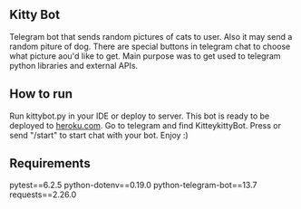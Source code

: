 ## Kitty Bot
Telegram bot that sends random pictures of cats to user. Also it may send a random piture of dog. There are special buttons in telegram chat to choose what picture aou'd like to get. Main purpose was to get used to telegram python libraries and external APIs. 

## How to run
Run kittybot.py in your IDE or deploy to server. This bot is ready to be deployed to [heroku.com](https://heroku.com). Go to telegram and find KitteykittyBot. Press or send "/start" to start chat with your bot. Enjoy :)

## Requirements
pytest==6.2.5
python-dotenv==0.19.0
python-telegram-bot==13.7
requests==2.26.0


